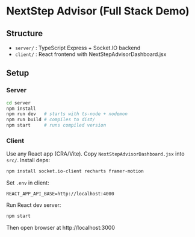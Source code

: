 # NextStep Advisor (Full Stack Demo)

## Structure
- `server/` : TypeScript Express + Socket.IO backend
- `client/` : React frontend with NextStepAdvisorDashboard.jsx

## Setup

### Server
```bash
cd server
npm install
npm run dev   # starts with ts-node + nodemon
npm run build # compiles to dist/
npm start     # runs compiled version
```

### Client
Use any React app (CRA/Vite). Copy `NextStepAdvisorDashboard.jsx` into `src/`.
Install deps:
```bash
npm install socket.io-client recharts framer-motion
```

Set `.env` in client:
```
REACT_APP_API_BASE=http://localhost:4000
```

Run React dev server:
```bash
npm start
```

Then open browser at http://localhost:3000
